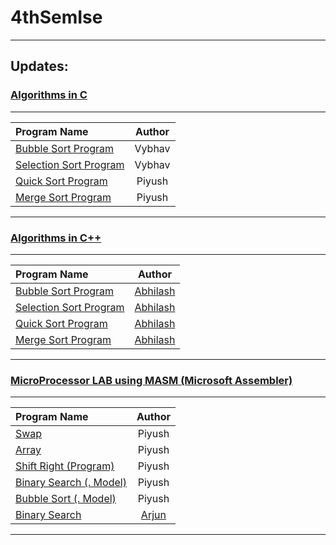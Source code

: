 # 4thSemIse
----------
## Updates:
### [Algorithms in C](https://github.com/piyush97/4thSemIse/tree/master/Algorithm%20Lab%20Programs%20C)
-----

| Program Name | Author |
|:-------|:------:|
| [Bubble Sort Program](https://github.com/piyush97/4thSemIse/blob/master/Algorithm%20Lab%20Programs%20C/BubbleSort.c) | Vybhav|
[Selection Sort Program](https://github.com/piyush97/4thSemIse/blob/master/Algorithm%20Lab%20Programs%20C/SelectionSort.c)|Vybhav|
[Quick Sort Program](https://github.com/piyush97/4thSemIse/blob/master/Algorithm%20Lab%20Programs%20C/QuickSort.c)|Piyush|
[Merge Sort Program](https://github.com/piyush97/4thSemIse/blob/master/Algorithm%20Lab%20Programs%20C/MergeSort.c)|Piyush|

-----------
### [Algorithms in C++](https://github.com/piyush97/4thSemIse/tree/master/Algorithm%20Lab%20Programs%20C%2B%2B)
-----

| Program Name | Author |
|:-------|:------:|
[Bubble Sort Program](https://github.com/piyush97/4thSemIse/blob/master/Algorithm%20Lab%20Programs%20C%2B%2B/BubbleSort.cpp)|[Abhilash](https://github.com/abhilash1in)|
[Selection Sort Program](https://github.com/piyush97/4thSemIse/blob/master/Algorithm%20Lab%20Programs%20C%2B%2B/SelectionSort.cpp)|[Abhilash](https://github.com/abhilash1in)|
[Quick Sort Program](https://github.com/piyush97/4thSemIse/blob/master/Algorithm%20Lab%20Programs%20C%2B%2B/QuickSort.CPP)|[Abhilash](https://github.com/abhilash1in)|
[Merge Sort Program](https://github.com/piyush97/4thSemIse/blob/master/Algorithm%20Lab%20Programs%20C%2B%2B/Merge.cpp)|[Abhilash](https://github.com/abhilash1in)|

-----------------
### [MicroProcessor LAB using MASM (Microsoft Assembler)](https://github.com/piyush97/4thSemIse/tree/master/MicroProcessor%20Lab%20Programs)
------

| Program Name | Author |
|:-------|:------:|
[Swap](https://github.com/piyush97/4thSemIse/blob/master/MicroProcessor%20Lab%20Programs/swap.asm)|Piyush|
[Array](https://github.com/piyush97/4thSemIse/blob/master/MicroProcessor%20Lab%20Programs/array.asm)|Piyush|
[Shift Right (Program)](https://github.com/piyush97/4thSemIse/blob/master/MicroProcessor%20Lab%20Programs/ShiftRight.asm)|Piyush|
[Binary Search (. Model)](https://github.com/piyush97/4thSemIse/blob/master/MicroProcessor%20Lab%20Programs/BINARY%20SEARCH%20(dot%20Model)%20.asm)|Piyush|
[Bubble Sort (. Model)](https://github.com/piyush97/4thSemIse/blob/master/MicroProcessor%20Lab%20Programs/Bubble%20Sort%20(dot%20model).asm)|Piyush|
[Binary Search](https://github.com/piyush97/4thSemIse/blob/master/MicroProcessor%20Lab%20Programs/Binary%20Search.asm)|[Arjun](https://github.com/arjun-rao)|

-----------------
